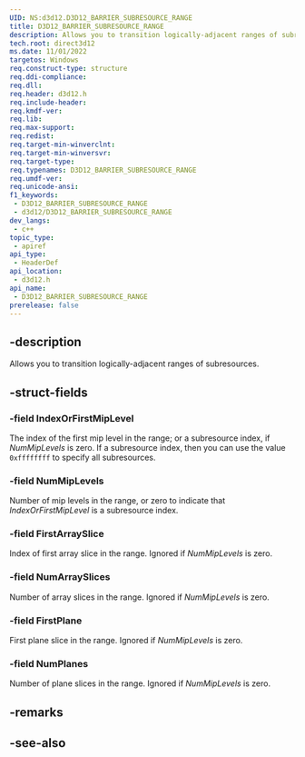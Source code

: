 ```yaml
---
UID: NS:d3d12.D3D12_BARRIER_SUBRESOURCE_RANGE
title: D3D12_BARRIER_SUBRESOURCE_RANGE
description: Allows you to transition logically-adjacent ranges of subresources.
tech.root: direct3d12
ms.date: 11/01/2022
targetos: Windows
req.construct-type: structure
req.ddi-compliance: 
req.dll: 
req.header: d3d12.h
req.include-header: 
req.kmdf-ver: 
req.lib: 
req.max-support: 
req.redist: 
req.target-min-winverclnt: 
req.target-min-winversvr: 
req.target-type: 
req.typenames: D3D12_BARRIER_SUBRESOURCE_RANGE
req.umdf-ver: 
req.unicode-ansi: 
f1_keywords:
 - D3D12_BARRIER_SUBRESOURCE_RANGE
 - d3d12/D3D12_BARRIER_SUBRESOURCE_RANGE
dev_langs:
 - c++
topic_type:
 - apiref
api_type:
 - HeaderDef
api_location:
 - d3d12.h
api_name:
 - D3D12_BARRIER_SUBRESOURCE_RANGE
prerelease: false
---
```


## -description

Allows you to transition logically-adjacent ranges of subresources.

## -struct-fields

### -field IndexOrFirstMipLevel

The index of the first mip level in the range; or a subresource index, if *NumMipLevels* is zero. If a subresource index, then you can use the value `0xffffffff` to specify all subresources.

### -field NumMipLevels

Number of mip levels in the range, or zero to indicate that *IndexOrFirstMipLevel* is a subresource index.

### -field FirstArraySlice

Index of first array slice in the range. Ignored if *NumMipLevels* is zero.

### -field NumArraySlices

Number of array slices in the range. Ignored if *NumMipLevels* is zero.

### -field FirstPlane

First plane slice in the range. Ignored if *NumMipLevels* is zero.

### -field NumPlanes

Number of plane slices in the range. Ignored if *NumMipLevels* is zero.

## -remarks

## -see-also
